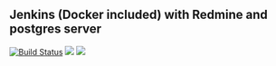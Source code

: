 ## Jenkins (Docker included) with Redmine and postgres server

[![Build Status](https://travis-ci.com/cvilleger/jenkins.svg?branch=master)](https://travis-ci.com/cvilleger/jenkins)
[![](https://images.microbadger.com/badges/image/cvilleger/jenkins.svg)](https://microbadger.com/images/cvilleger/jenkins "Get your own image badge on microbadger.com")
[![](https://images.microbadger.com/badges/version/cvilleger/jenkins.svg)](https://microbadger.com/images/cvilleger/jenkins "Get your own version badge on microbadger.com")
